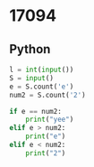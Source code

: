 # 17094

## Python

```python
l = int(input())
S = input()
e = S.count('e')
num2 = S.count('2')

if e == num2:
    print("yee")
elif e > num2:
    print("e")
elif e < num2:
    print("2")

```
